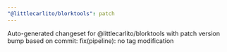 ```yaml
---
"@littlecarlito/blorktools": patch
---
```


Auto-generated changeset for @littlecarlito/blorktools with patch version bump based on commit: fix(pipeline): no tag modification
